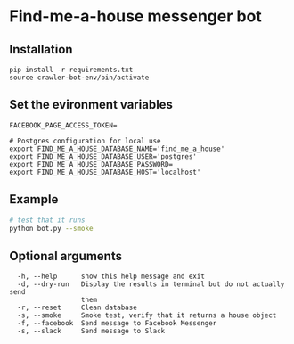 # Find-me-a-house messenger bot

## Installation
```
pip install -r requirements.txt
source crawler-bot-env/bin/activate
```

## Set the evironment variables
```
FACEBOOK_PAGE_ACCESS_TOKEN=

# Postgres configuration for local use
export FIND_ME_A_HOUSE_DATABASE_NAME='find_me_a_house'
export FIND_ME_A_HOUSE_DATABASE_USER='postgres'
export FIND_ME_A_HOUSE_DATABASE_PASSWORD=
export FIND_ME_A_HOUSE_DATABASE_HOST='localhost'
```

## Example
```bash
# test that it runs
python bot.py --smoke
```

## Optional arguments
```
  -h, --help      show this help message and exit
  -d, --dry-run   Display the results in terminal but do not actually send
                  them
  -r, --reset     Clean database
  -s, --smoke     Smoke test, verify that it returns a house object
  -f, --facebook  Send message to Facebook Messenger
  -s, --slack     Send message to Slack
```
